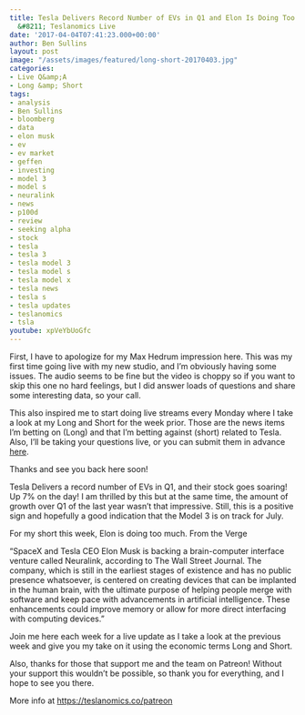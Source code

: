 ```yaml
---
title: Tesla Delivers Record Number of EVs in Q1 and Elon Is Doing Too Much w/ Neuralink
  &#8211; Teslanomics Live
date: '2017-04-04T07:41:23.000+00:00'
author: Ben Sullins
layout: post
image: "/assets/images/featured/long-short-20170403.jpg"
categories:
- Live Q&amp;A
- Long &amp; Short
tags:
- analysis
- Ben Sullins
- bloomberg
- data
- elon musk
- ev
- ev market
- geffen
- investing
- model 3
- model s
- neuralink
- news
- p100d
- review
- seeking alpha
- stock
- tesla
- tesla 3
- tesla model 3
- tesla model s
- tesla model x
- tesla news
- tesla s
- tesla updates
- teslanomics
- tsla
youtube: xpVeYbUoGfc
---
```

First, I have to apologize for my Max Hedrum impression here. This was my first time going live with my new studio, and I&#8217;m obviously having some issues. The audio seems to be fine but the video is choppy so if you want to skip this one no hard feelings, but I did answer loads of questions and share some interesting data, so your call.

This also inspired me to start doing live streams every Monday where I take a look at my Long and Short for the week prior. Those are the news items I&#8217;m betting on (Long) and that I&#8217;m betting against (short) related to Tesla. Also, I&#8217;ll be taking your questions live, or you can submit them in advance <a href="https://docs.google.com/forms/d/e/1FAIpQLSeSsNjWHs5fLUKrdV9PNa26e7wuOURzr2v3QXWjNhSj8ohlIw/viewform?usp=sf_link" target="_blank">here</a>.

Thanks and see you back here soon!

Tesla Delivers a record number of EVs in Q1, and their stock goes soaring! Up 7% on the day! I am thrilled by this but at the same time, the amount of growth over Q1 of the last year wasn&#8217;t that impressive. Still, this is a positive sign and hopefully a good indication that the Model 3 is on track for July.

For my short this week, Elon is doing too much. From the Verge

&#8220;SpaceX and Tesla CEO Elon Musk is backing a brain-computer interface venture called Neuralink, according to The Wall Street Journal. The company, which is still in the earliest stages of existence and has no public presence whatsoever, is centered on creating devices that can be implanted in the human brain, with the ultimate purpose of helping people merge with software and keep pace with advancements in artificial intelligence. These enhancements could improve memory or allow for more direct interfacing with computing devices.&#8221;

Join me here each week for a live update as I take a look at the previous week and give you my take on it using the economic terms Long and Short.

Also, thanks for those that support me and the team on Patreon! Without your support this wouldn&#8217;t be possible, so thank you for everything, and I hope to see you there.

More info at <a href="https://teslanomics.co/patreon" target="_blank">https://teslanomics.co/patreon</a>
